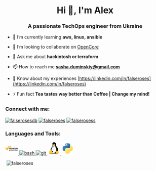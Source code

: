 <h1 align="center">Hi 👋, I'm Alex</h1>
<h3 align="center">A passionate TechOps engineer from Ukraine</h3>

- 🌱 I’m currently learning **aws, linux, ansible**

- 👯 I’m looking to collaborate on [OpenCore](https://github.com/acidanthera/OpenCorePkg)

- 💬 Ask me about **hackintosh or terraform**

- 📫 How to reach me **sasha.duminskiy@gmail.com**

- 📄 Know about my experiences [https://linkedin.com/in/falseroses](https://linkedin.com/in/falseroses)

- ⚡ Fun fact **Tea tastes way better than Coffee | Change my mind!**

<h3 align="left">Connect with me:</h3>
<p align="left">
<a href="https://twitter.com/falserosesdb" target="blank"><img align="center" src="https://raw.githubusercontent.com/rahuldkjain/github-profile-readme-generator/master/src/images/icons/Social/twitter.svg" alt="falserosesdb" height="30" width="40" /></a>
<a href="https://linkedin.com/in/falseroses" target="blank"><img align="center" src="https://raw.githubusercontent.com/rahuldkjain/github-profile-readme-generator/master/src/images/icons/Social/linked-in-alt.svg" alt="falseroses" height="30" width="40" /></a>
<a href="https://instagram.com/falserosess" target="blank"><img align="center" src="https://raw.githubusercontent.com/rahuldkjain/github-profile-readme-generator/master/src/images/icons/Social/instagram.svg" alt="falserosess" height="30" width="40" /></a>
</p>

<h3 align="left">Languages and Tools:</h3>
<p align="left"> <a href="https://aws.amazon.com" target="_blank"> <img src="https://raw.githubusercontent.com/devicons/devicon/master/icons/amazonwebservices/amazonwebservices-original-wordmark.svg" alt="aws" width="40" height="40"/> </a> <a href="https://www.gnu.org/software/bash/" target="_blank"> <img src="https://www.vectorlogo.zone/logos/gnu_bash/gnu_bash-icon.svg" alt="bash" width="40" height="40"/> </a> <a href="https://git-scm.com/" target="_blank"> <img src="https://www.vectorlogo.zone/logos/git-scm/git-scm-icon.svg" alt="git" width="40" height="40"/> </a> <a href="https://www.linux.org/" target="_blank"> <img src="https://raw.githubusercontent.com/devicons/devicon/master/icons/linux/linux-original.svg" alt="linux" width="40" height="40"/> </a> <a href="https://www.python.org" target="_blank"> <img src="https://raw.githubusercontent.com/devicons/devicon/master/icons/python/python-original.svg" alt="python" width="40" height="40"/> </a> </p>

<p>&nbsp;<img align="center" src="https://github-readme-stats.vercel.app/api?username=falseroses&show_icons=true&locale=en" alt="falseroses" /></p>
